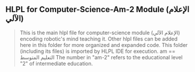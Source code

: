 ## HLPL for Computer-Science-Am-2 Module (الإعلام الآلي)
>This is the main hlpl file for computer-science module (الإعلام الآلي) encoding robotic's mind teaching it.
>Other hlpl files can be added here in this folder for more organized and expanded code.
>This folder (including its files) is imported by HLPL IDE for execution.
>am == التعليم المتوسط
>The number in "am-2" refers to the educational level "2" of intermediate education.
